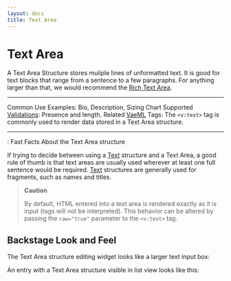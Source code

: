 ```yaml
---
layout: docs
title: Text Area
---
```


# Text Area

A Text Area Structure stores muliple lines of unformatted text. It is
good for text blocks that range from a sentence to a few paragraphs. For
anything larger than that, we would recommend the [Rich Text
Area](#structure.richtext).

  ---------------------------------------- -------------------------------------------------------------------------------------
  Common Use Examples:                     Bio, Description, Sizing Chart
  Supported [Validations](#validations):   Presence and length.
  Related [VaeML](#vaeml) Tags:            The `<v:text>` tag is commonly used to render data stored in a Text Area structure.
  ---------------------------------------- -------------------------------------------------------------------------------------

  : Fast Facts About the Text Area structure

If trying to decide between using a [Text](#structure.text) structure
and a Text Area, a good rule of thumb is that text areas are usually
used wherever at least one full sentence would be required.
[Text](#structure.text) structures are generally used for fragments,
such as names and titles.

> **Caution**
>
> By default, HTML entered into a text area is rendered exactly as it is
> input (tags will not be interpreted). This behavior can be altered by
> passing the `raw="true"` parameter to the `<v:text>` tag.

## Backstage Look and Feel

The Text Area structure editing widget looks like a larger text input
box:

An entry with a Text Area structure visible in list view looks like
this:

